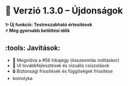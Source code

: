 # :loudspeaker: Verzió 1.3.0 – Újdonságok  
**:sparkles: Új funkció: Testreszabható értesítések**  
**:zap: Még gyorsabb betöltési idők**  

## :tools: Javítások:  
- :bug: Megoldva a #56 hibajegy (összeomlás indításkor)  
- :lipstick: UI továbbfejlesztések és vizuális csiszolások  
- :lock: Biztonsági frissítések és függőségek frissítése
- komolyka
